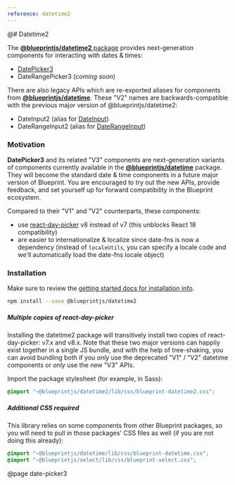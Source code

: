 ```yaml
---
reference: datetime2
---
```


@# Datetime2

The [__@blueprintjs/datetime2__ package](https://www.npmjs.com/package/@blueprintjs/datetime2)
provides next-generation components for interacting with dates & times:

- [DatePicker3](#datetime2/date-picker3)
- DateRangePicker3 (_coming soon_)

There are also legacy APIs which are re-exported aliases for components from [__@blueprintjs/datetime__](#datetime).
These "V2" names are backwards-compatible with the previous major version of @blueprintjs/datetime2:

- DateInput2 (alias for [DateInput](#datetime/date-input))
- DateRangeInput2 (alias for [DateRangeInput](#datetime/date-range-input))

### Motivation

__DatePicker3__ and its related "V3" components are next-generation variants of components currently available in the
[__@blueprintjs/datetime__](#datetime) package. They will become the standard date & time components in a
future major version of Blueprint. You are encouraged to try out the new APIs, provide feedback, and set yourself
up for forward compatibility in the Blueprint ecosystem.

Compared to their "V1" and "V2" counterparts, these components:
- use [react-day-picker](https://react-day-picker.js.org/) v8 instead of v7 (this unblocks React 18 compatibility)
- are easier to internationalize & localize since date-fns is now a dependency (instead of `localeUtils`, you can specify a locale code and we'll automatically load the date-fns locale object)

### Installation

Make sure to review the [getting started docs for installation info](#blueprint/getting-started).

```sh
npm install --save @blueprintjs/datetime2
```

<div class="@ns-callout @ns-intent-primary @ns-icon-info-sign @ns-callout-has-body-content">
    <h5 class="@ns-heading">Multiple copies of react-day-picker</h5>

Installing the datetime2 package will transitively install two copies of react-day-picker: v7.x and v8.x.
Note that these two major versions can happily exist together in a single JS bundle, and with the help of tree-shaking,
you can avoid bundling both if you _only_ use the deprecated "V1" / "V2" datetime components or _only_ use the new
"V3" APIs.

</div>

Import the package stylesheet (for example, in Sass):

```scss
@import "~@blueprintjs/datetime2/lib/css/blueprint-datetime2.css";
```

<div class="@ns-callout @ns-intent-warning @ns-icon-warning-sign @ns-callout-has-body-content">
    <h5 class="@ns-heading">Additional CSS required</h5>

This library relies on some components from other Blueprint packages, so you will need to pull in those
packages' CSS files as well (if you are not doing this already):

```scss
@import "~@blueprintjs/datetime/lib/css/blueprint-datetime.css";
@import "~@blueprintjs/select/lib/css/blueprint-select.css";
```
</div>

@page date-picker3
